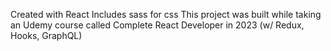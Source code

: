 Created with React
Includes sass for css
This project was built while taking an Udemy course called Complete React Developer in 2023 (w/ Redux, Hooks, GraphQL)
